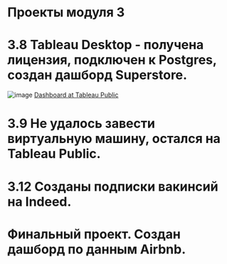 # Проекты модуля 3

# 3.8 Tableau Desktop - получена лицензия, подключен к Postgres, создан дашборд Superstore.

![image](https://github.com/aldinus/DE-101/blob/main/Module3/Tableau_Dashboard.png)
[Dashboard at Tableau Public](https://public.tableau.com/app/profile/andrey.sozinov/viz/MySuperstore_16329379007340/Dashboard1)

# 3.9 Не удалось завести  виртуальную машину, остался на Tableau Public. 
# 3.12 Созданы подписки вакинсий на Indeed. 

# Финальный проект. Создан дашборд по данным Airbnb.



